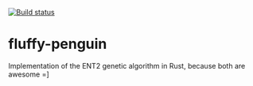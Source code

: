 [![Build status](https://travis-ci.com/dymayday/fluffy-penguin.svg?branch=master)](https://travis-ci.com/dymayday/fluffy-penguin)

# fluffy-penguin
Implementation of the ENT2 genetic algorithm in Rust, because both are awesome =]
